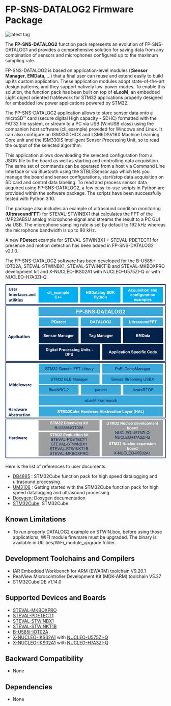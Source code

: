 # FP-SNS-DATALOG2 Firmware Package

![latest tag](https://img.shields.io/github/v/tag/STMicroelectronics/fp-sns-datalog2.svg?color=brightgreen)

The **FP-SNS-DATALOG2** function pack represents an evolution of FP-SNS-DATALOG1 and provides a comprehensive solution 
for saving data from any combination of sensors and microphones configured up to the maximum sampling rate.

FP-SNS-DATALOG2 is based on application-level modules ((**Sensor Manager**, **EMData**, …) that a final user can reuse 
and extend easily to build up its custom application. These application modules adopt state-of-the-art design patterns, 
and they support natively low-power modes.
To enable this solution, the function pack has been built on top of **eLooM**, an embedded Light object oriented 
fraMework for STM32 applications properly designed for embedded low power applications powered by STM32. 

The FP-SNS-DATALOG2 application allows to store sensor data onto a microSD™ card (secure digital High capacity - SDHC) 
formatted with the FAT32 file system, or stream to a PC via USB (WinUSB class) using the companion host software 
(cli_example) provided for Windows and Linux. It can also configure an ISM330DHCX and LSM6DSV16X Machine Learning Core 
unit and the ISM330IS Intelligent Sensor Processing Unit, so to read the output of the selected algorithm.

This application allows downloading the selected configuration from a JSON file to the board as well as starting and 
controlling data acquisition. The same set of commands can be operated from a host via Command Line Interface or via 
Bluetooth using the STBLESensor app which lets you manage the board and sensor configurations, start/stop data 
acquisition on SD card and control data labeling. To read and process sensor data acquired using FP-SNS-DATALOG2, a 
few easy-to-use scripts in Python are provided within the software package. The scripts have been successfully tested 
with Python 3.10.

The package also includes an example of ultrasound condition monitoring (**UltrasoundFFT**) for STEVAL-STWINBX1 that 
calculates the FFT of the IMP23ABSU analog microphone signal and streams the result to a PC GUI via USB. The 
microphone sampling rate is set by default to 192 kHz whereas the microphone bandwidth is up to 80 kHz.

A new **PDetect** example for STEVAL-STWINBX1 + STEVAL-PDETECT1 for presence and motion detection has been added in 
FP-SNS-DATALOG2 v2.1.0.

The FP-SNS-DATALOG2 software has been developed for the B-U585I-IOT02A, STEVAL-STWINBX1, STEVAL-STWINKT1B
and STEVAL-MKBOXPRO development kit and X-NUCLEO-IKS02A1 with NUCLEO-U575ZI-Q or with NUCLEO-H7A3ZI-Q.

![](_htmresc/FP-SNS-DATALOG2_Software_Architecture.jpg)

Here is the list of references to user documents:

- [DB4865](https://www.st.com/resource/en/data_brief/fp-sns-datalog2.pdf) : STM32Cube function pack for high speed datalogging and ultrasound processing
- [UM3106](https://www.st.com/resource/en/user_manual/um3106-getting-started-with-the-stm32cube-function-pack-for-the-stevalstwinbx1-evaluation-kit-for-high-speed-datalogging-and-ultrasound-processing-stmicroelectronics.pdf) : Getting started with the STM32Cube function pack for high speed datalogging and ultrasound processing
- [Doxygen](https://htmlpreview.github.io/?https://github.com/STMicroelectronics/fp-sns-datalog2/tree/main/Documentation/html/index.html): Doxygen documentation
- [STM32Cube](https://www.st.com/stm32cube): STM32Cube

## Known Limitations

- To run properly DATALOG2 example on STWIN.box, before using those applications, WIFI module firwmare must be upgraded. The binary is available in Utilities/WiFi_module_upgrade folder.

## Development Toolchains and Compilers

-   IAR Embedded Workbench for ARM (EWARM) toolchain V9.20.1
-   RealView Microcontroller Development Kit (MDK-ARM) toolchain V5.37
-   STM32CubeIDE v1.14.0

## Supported Devices and Boards

- [STEVAL-MKBOXPRO](https://www.st.com/sensortileboxpro)
- [STEVAL-PDETECT1](https://www.st.com/en/evaluation-tools/steval-pdetect1.html)
- [STEVAL-STWINBX1](https://www.st.com/stwinbox)
- [STEVAL-STWINKT1B](https://www.st.com/stwin)
- [B-U585I-IOT02A](https://www.st.com/en/evaluation-tools/b-u585i-iot02a.html)
- [X-NUCLEO-IKS02A1](https://www.st.com/en/ecosystems/x-nucleo-iks02a1.html) with [NUCLEO-U575ZI-Q](https://www.st.com/en/evaluation-tools/nucleo-u575zi-q.html)
- [X-NUCLEO-IKS02A1](https://www.st.com/en/ecosystems/x-nucleo-iks02a1.html) with [NUCLEO-H7A3ZI-Q](https://www.st.com/en/evaluation-tools/nucleo-h7a3zi-q.html)

## Backward Compatibility

- None

## Dependencies

- None
